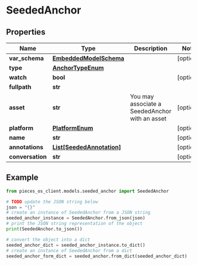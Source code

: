 # SeededAnchor


## Properties

Name | Type | Description | Notes
------------ | ------------- | ------------- | -------------
**var_schema** | [**EmbeddedModelSchema**](EmbeddedModelSchema) |  | [optional] 
**type** | [**AnchorTypeEnum**](AnchorTypeEnum) |  | 
**watch** | **bool** |  | [optional] 
**fullpath** | **str** |  | 
**asset** | **str** | You may associate a SeededAnchor with an asset | [optional] 
**platform** | [**PlatformEnum**](PlatformEnum) |  | [optional] 
**name** | **str** |  | [optional] 
**annotations** | [**List[SeededAnnotation]**](SeededAnnotation) |  | [optional] 
**conversation** | **str** |  | [optional] 

## Example

```python
from pieces_os_client.models.seeded_anchor import SeededAnchor

# TODO update the JSON string below
json = "{}"
# create an instance of SeededAnchor from a JSON string
seeded_anchor_instance = SeededAnchor.from_json(json)
# print the JSON string representation of the object
print(SeededAnchor.to_json())

# convert the object into a dict
seeded_anchor_dict = seeded_anchor_instance.to_dict()
# create an instance of SeededAnchor from a dict
seeded_anchor_form_dict = seeded_anchor.from_dict(seeded_anchor_dict)
```


